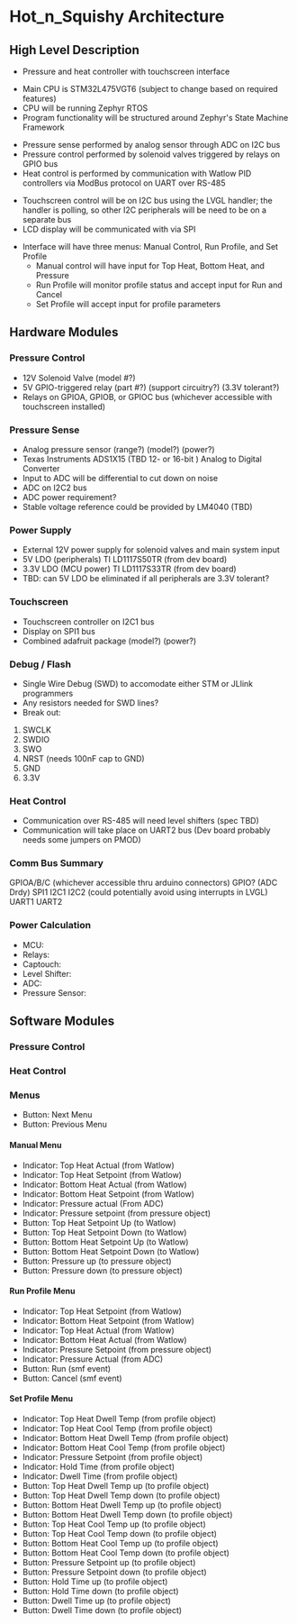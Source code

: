# Hot_n_Squishy Architecture

## High Level Description

<ul>
<li>Pressure and heat controller with touchscreen interface  
</ul>

<ul>
<li>Main CPU is STM32L475VGT6 (subject to change based on required features)
<li>CPU will be running Zephyr RTOS
<li>Program functionality will be structured around Zephyr's State Machine Framework
</ul>

<ul>
<li>Pressure sense performed by analog sensor through ADC on I2C bus
<li>Pressure control performed by solenoid valves triggered by relays on GPIO bus
<li>Heat control is performed by communication with Watlow PID controllers via ModBus protocol on UART over RS-485
</ul>

<ul>
<li>Touchscreen control will be on I2C bus using the LVGL handler; the handler is polling, so other I2C peripherals will be need to be on a separate bus
<li>LCD display will be communicated with via SPI
</ul>

<ul>
<li>Interface will have three menus: Manual Control, Run Profile, and Set Profile
<ul>
<li>Manual control will have input for Top Heat, Bottom Heat, and Pressure
<li>Run Profile will monitor profile status and accept input for Run and Cancel
<li>Set Profile will accept input for profile parameters
</ul>
</ul>

## Hardware Modules

### Pressure Control

- 12V Solenoid Valve (model #?)
- 5V GPIO-triggered relay (part #?) (support circuitry?) (3.3V tolerant?)
- Relays on GPIOA, GPIOB, or GPIOC bus (whichever accessible with touchscreen installed)

### Pressure Sense

- Analog pressure sensor (range?) (model?) (power?)
- Texas Instruments ADS1X15 (TBD 12- or 16-bit ) Analog to Digital Converter
- Input to ADC will be differential to cut down on noise
- ADC on I2C2 bus
- ADC power requirement?
- Stable voltage reference could be provided by LM4040 (TBD)

### Power Supply

- External 12V power supply for solenoid valves and main system input
- 5V LDO (peripherals) TI LD1117S50TR (from dev board)
- 3.3V LDO (MCU power) TI LD1117S33TR (from dev board)
- TBD: can 5V LDO be eliminated if all peripherals are 3.3V tolerant?

### Touchscreen 

- Touchscreen controller on I2C1 bus
- Display on SPI1 bus
- Combined adafruit package (model?) (power?)

### Debug / Flash

- Single Wire Debug (SWD) to accomodate either STM or JLlink programmers
- Any resistors needed for SWD lines?
- Break out:

1. SWCLK
2. SWDIO
3. SWO
4. NRST (needs 100nF cap to GND)
5. GND
6. 3.3V

### Heat Control

- Communication over RS-485 will need level shifters (spec TBD)
- Communication will take place on UART2 bus (Dev board probably needs some jumpers on PMOD)

### Comm Bus Summary

GPIOA/B/C (whichever accessible thru arduino connectors)
GPIO? (ADC Drdy)
SPI1
I2C1
I2C2 (could potentially avoid using interrupts in LVGL)
UART1
UART2

### Power Calculation

<ul>
<li>MCU:
<li>Relays:
<li>Captouch:
<li>Level Shifter:
<li>ADC:
<li>Pressure Sensor:
</ul>

## Software Modules

### Pressure Control

### Heat Control

### Menus

- Button: Next Menu
- Button: Previous Menu

#### Manual Menu

- Indicator: Top Heat Actual (from Watlow)
- Indicator: Top Heat Setpoint (from Watlow)
- Indicator: Bottom Heat Actual (from Watlow)
- Indicator: Bottom Heat Setpoint (from Watlow)
- Indicator: Pressure actual (From ADC)
- Indicator: Pressure setpoint (from pressure object)
- Button: Top Heat Setpoint Up (to Watlow)
- Button: Top Heat Setpoint Down (to Watlow)
- Button: Bottom Heat Setpoint Up (to Watlow)
- Button: Bottom Heat Setpoint Down (to Watlow)
- Button: Pressure up (to pressure object)
- Button: Pressure down (to pressure object)

#### Run Profile Menu

- Indicator: Top Heat Setpoint (from Watlow)
- Indicator: Bottom Heat Setpoint (from Watlow)
- Indicator: Top Heat Actual (from Watlow)
- Indicator: Bottom Heat Actual (from Watlow)
- Indicator: Pressure Setpoint (from pressure object)
- Indicator: Pressure Actual (from ADC)
- Button: Run (smf event)
- Button: Cancel (smf event)

#### Set Profile Menu
- Indicator: Top Heat Dwell Temp (from profile object)
- Indicator: Top Heat Cool Temp (from profile object)
- Indicator: Bottom Heat Dwell Temp (from profile object)
- Indicator: Bottom Heat Cool Temp (from profile object)
- Indicator: Pressure Setpoint (from profile object)
- Indicator: Hold Time (from profile object)
- Indicator: Dwell Time (from profile object)
- Button: Top Heat Dwell Temp up (to profile object)
- Button: Top Heat Dwell Temp down (to profile object)
- Button: Bottom Heat Dwell Temp up (to profile object)
- Button: Bottom Heat Dwell Temp down (to profile object)
- Button: Top Heat Cool Temp up (to profile object)
- Button: Top Heat Cool Temp down (to profile object)
- Button: Bottom Heat Cool Temp up (to profile object)
- Button: Bottom Heat Cool Temp down (to profile object)
- Button: Pressure Setpoint up (to profile object)
- Button: Pressure Setpoint down (to profile object)
- Button: Hold Time up (to profile object)
- Button: Hold Time down (to profile object)
- Button: Dwell Time up (to profile object)
- Button: Dwell Time down (to profile object)


